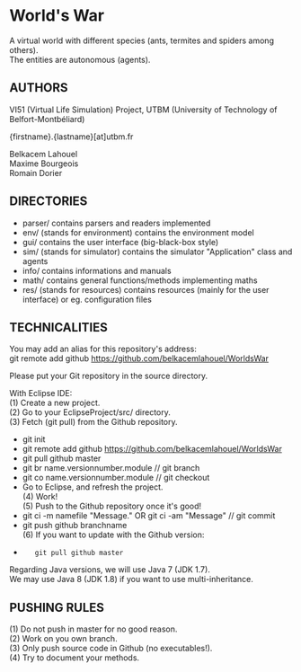 # World's War  

A virtual world with different species (ants, termites and spiders among others).  
The entities are autonomous (agents).  

## AUTHORS  
VI51 (Virtual Life Simulation) Project, UTBM (University of Technology of Belfort-Montbéliard)  

{firstname}.{lastname}[at]utbm.fr  

Belkacem Lahouel  
Maxime Bourgeois  
Romain Dorier  

## DIRECTORIES  
*    parser/ contains parsers and readers implemented  
*    env/ (stands for environment) contains the environment model  
*    gui/ contains the user interface (big-black-box style)  
*    sim/ (stands for simulator) contains the simulator "Application" class and agents  
*    info/ contains informations and manuals  
*    math/ contains general functions/methods implementing maths  
*    res/ (stands for resources) contains resources (mainly for the user interface) or eg. configuration files  

## TECHNICALITIES  
You may add an alias for this repository's address:  
git remote add github https://github.com/belkacemlahouel/WorldsWar  

Please put your Git repository in the source directory.  

With Eclipse IDE:  
(1)    Create a new project.  
(2)    Go to your EclipseProject/src/ directory.  
(3)    Fetch (git pull) from the Github repository.  
*    git init  
*    git remote add github https://github.com/belkacemlahouel/WorldsWar  
*    git pull github master  
*    git br name.versionnumber.module // git branch  
*    git co name.versionnumber.module // git checkout  
*    Go to Eclipse, and refresh the project.  
(4)    Work!  
(5)    Push to the Github repository once it's good!  
*    git ci -m namefile "Message." OR git ci -am "Message" // git commit  
*    git push github branchname  
(6)    If you want to update with the Github version:  
*        git pull github master  

Regarding Java versions, we will use Java 7 (JDK 1.7).  
We may use Java 8 (JDK 1.8) if you want to use multi-inheritance.  

## PUSHING RULES  
(1)    Do not push in master for no good reason.  
(2)    Work on you own branch.  
(3)    Only push source code in Github (no executables!).  
(4)    Try to document your methods.  
